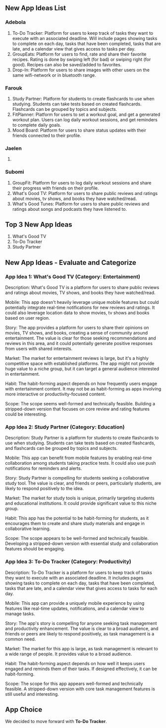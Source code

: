 ## New App Ideas List
### Adebola
1. To-Do Tracker: Platform for users to keep track of tasks they want to execute with an associated deadline. Will include pages showing tasks to complete on each day, tasks that have been completed, tasks that are late, and a calendar view that gives access to tasks per day.
2. GroupEats: Platform for users to find, rate and share their favorite recipes. Rating is done by swiping left (for bad) or swiping right (for good). Recipes can also be saved/added to favorites.
3. Drop-In: Platform for users to share images with other users on the same wifi-network or in bluetooth range.

### Farouk
1. Study Partner: Platform for students to create flashcards to use when studying. Students can take tests based on created flashcards. Flashcards can be grouped by topics and subjects.
2. FitPlanner: Platform for users to set a workout goal, and get a generated workout plan. Users can log daily workout sessions, and get reminders to complete daily goals.
3. Mood Board: Platform for users to share status updates with their friends connected to their profile.

### Jaelen
1. 

### Subomi
1. GroupFit: Platform for users to log daily workout sessions and share their progress with friends on their profile.
2. What's Good TV: Platform for users to share public reviews and ratings about movies, tv shows, and books they have watched/read.
3. What's Good Tunes: Platform for users to share public reviews and ratings about songs and podcasts they have listened to.



## Top 3 New App Ideas
1. What's Good TV
2. To-Do Tracker
3. Study Partner


## New App Ideas - Evaluate and Categorize
### App Idea 1: What's Good TV (Category: Entertainment)

Description: What's Good TV is a platform for users to share public reviews and ratings about movies, TV shows, and books they have watched/read.

Mobile: This app doesn't heavily leverage unique mobile features but could potentially integrate real-time notifications for new reviews and ratings. It could also leverage location data to show movies, tv shows and books based on user region.

Story: The app provides a platform for users to share their opinions on movies, TV shows, and books, creating a sense of community around entertainment. The value is clear for those seeking recommendations and reviews in this area, and it could potentially generate positive responses from users with shared interests.

Market: The market for entertainment reviews is large, but it's a highly competitive space with established platforms. The app might not provide huge value to a niche group, but it can target a general audience interested in entertainment.

Habit: The habit-forming aspect depends on how frequently users engage with entertainment content. It may not be as habit-forming as apps involving more interactive or productivity-focused content.

Scope: The scope seems well-formed and technically feasible. Building a stripped-down version that focuses on core review and rating features could be interesting.

### App Idea 2: Study Partner (Category: Education)

Description: Study Partner is a platform for students to create flashcards to use when studying. Students can take tests based on created flashcards, and flashcards can be grouped by topics and subjects.

Mobile: This app can benefit from mobile features by enabling real-time collaboration among students taking practice tests. It could also use push notifications for reminders and alerts.

Story: Study Partner is compelling for students seeking a collaborative study tool. The value is clear, and friends or peers, particularly students, are likely to respond positively to the idea.

Market: The market for study tools is unique, primarily targeting students and educational institutions. It could provide significant value to this niche group.

Habit: This app has the potential to be habit-forming for students, as it encourages them to create and share study materials and engage in collaborative learning.

Scope: The scope appears to be well-formed and technically feasible. Developing a stripped-down version with essential study and collaboration features should be engaging.

### App Idea 3: To-Do Tracker (Category: Productivity)

Description: To-Do Tracker is a platform for users to keep track of tasks they want to execute with an associated deadline. It includes pages showing tasks to complete on each day, tasks that have been completed, tasks that are late, and a calendar view that gives access to tasks for each day.

Mobile: This app can provide a uniquely mobile experience by using features like real-time updates, notifications, and a calendar view to manage tasks.

Story: The app's story is compelling for anyone seeking task management and productivity enhancement. The value is clear to a broad audience, and friends or peers are likely to respond positively, as task management is a common need.

Market: The market for this app is large, as task management is relevant to a wide range of people. It provides value to a broad audience.

Habit: The habit-forming aspect depends on how well it keeps users engaged and reminds them of their tasks. If designed effectively, it can be habit-forming.

Scope: The scope for this app appears well-formed and technically feasible. A stripped-down version with core task management features is still useful and interesting.

## App Choice
We decided to move forward with **To-Do Tracker**.
